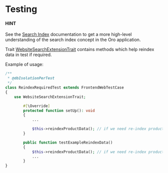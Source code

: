 # Testing

#### HINT
See the [Search Index](../../../backend/architecture/tech-stack/search/index.md#search-index-overview) documentation to get a more high-level understanding of the search index concept in the Oro application.

Trait <a href="https://github.com/oroinc/orocommerce/blob/master/src/Oro/Bundle/WebsiteSearchBundle/Tests/Functional/WebsiteSearchExtensionTrait.php" target="_blank">WebsiteSearchExtensionTrait</a> contains methods which help reindex data in test if required.

Example of usage:

```php
/**
 * @dbIsolationPerTest
 */
class ReindexRequiredTest extends FrontendWebTestCase
{
    use WebsiteSearchExtensionTrait;

        #[\Override]
        protected function setUp(): void
        {
            ...

            $this->reindexProductData(); // if we need re-index product data in every test
        }

        public function testExampleReindexData()
        {
            $this->reindexProductData(); // if we need re-index product data in specific test
            ...
        }
}
```

<!-- Frontend -->
